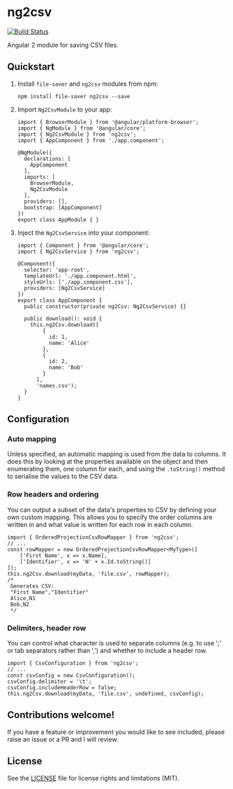# ng2csv

[![Build Status](https://travis-ci.org/rars/ng2csv.svg?branch=master)](https://travis-ci.org/rars/ng2csv)

Angular 2 module for saving CSV files.

## Quickstart

1. Install `file-saver` and `ng2csv` modules from npm:
    ```
    npm install file-saver ng2csv --save
    ```
2. Import `Ng2CsvModule` to your app:
    ```
    import { BrowserModule } from '@angular/platform-browser';
    import { NgModule } from '@angular/core';
    import { Ng2CsvModule } from 'ng2csv';
    import { AppComponent } from './app.component';

    @NgModule({
      declarations: [
        AppComponent
      ],
      imports: [
        BrowserModule,
        Ng2CsvModule
      ],
      providers: [],
      bootstrap: [AppComponent]
    })
    export class AppModule { }
    ```
3. Inject the `Ng2CsvService` into your component:
    ```
    import { Component } from '@angular/core';
    import { Ng2CsvService } from 'ng2csv';

    @Component({
      selector: 'app-root',
      templateUrl: './app.component.html',
      styleUrls: ['./app.component.css'],
      providers: [Ng2CsvService]
    })
    export class AppComponent {
      public constructor(private ng2Csv: Ng2CsvService) {}

      public download(): void {
        this.ng2Csv.download([
            {
              id: 1,
              name: 'Alice'
            },
            {
              id: 2,
              name: 'Bob'
            }
          ],
          'names.csv');
      }
    }
    ```


## Configuration

### Auto mapping
Unless specified, an automatic mapping is used from the data to columns. It does this by looking at the properties available on the object and then enumerating them, one column for each, and using the `.toString()` method to serialise the values to the CSV data.

### Row headers and ordering
You can output a subset of the data's properties to CSV by defining your own custom mapping. This allows you to specify the order columns are written in and what value is written for each row in each column.
```
import { OrderedProjectionCsvRowMapper } from 'ng2csv';
// ...
const rowMapper = new OrderedProjectionCsvRowMapper<MyType>([
    ['First Name', x => x.Name],
    ['Identifier', x => 'N' + x.Id.toString()]
]);
this.ng2Csv.download(myData, 'file.csv', rowMapper);
/*
 Generates CSV:
 "First Name","Identifier"
 Alice,N1
 Bob,N2
 */
```

### Delimiters, header row
You can control what character is used to separate columns (e.g. to use ';' or tab separators rather than ',') and whether to include a header row.
```
import { CsvConfiguration } from 'ng2csv';
// ...
const csvConfig = new CsvConfiguration();
csvConfig.delimiter = '\t';
csvConfig.includeHeaderRow = false;
this.ng2Csv.download(myData, 'file.csv', undefined, csvConfig);
```

## Contributions welcome!
If you have a feature or improvement you would like to see included, please raise an issue or a PR and I will review.

## License

See the [LICENSE](LICENSE.md) file for license rights and limitations (MIT).
